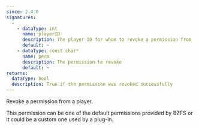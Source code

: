 ```yaml
---
since: 2.4.0
signatures:
  -
    - dataType: int
      name: playerID
      description: The player ID for whom to revoke a permission from
      default: ~
    - dataType: const char*
      name: perm
      description: The permission to revoke
      default: ~
returns:
  dataType: bool
  description: True if the permission was revoked successfully
---
```


Revoke a permission from a player.

This permission can be one of the default permissions provided by BZFS or it could be a custom one used by a plug-in.
